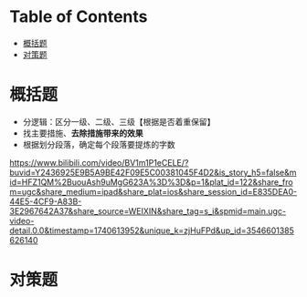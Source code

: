 # Table of Contents

* [概括题](#概括题)
* [对策题](#对策题)


# 概括题

+ 分逻辑：区分一级、二级、三级【根据是否着重保留】
+ 找主要措施、**去除措施带来的效果**
+ 根据划分段落，确定每个段落要提炼的字数



https://www.bilibili.com/video/BV1m1P1eCELE/?buvid=Y2436925E9B5A9BE42F09E5C00381045F4D2&is_story_h5=false&mid=HFZ1QM%2BuouAsh9uMgG623A%3D%3D&p=1&plat_id=122&share_from=ugc&share_medium=ipad&share_plat=ios&share_session_id=E835DEA0-44E5-4CF9-A83B-3E2967642A37&share_source=WEIXIN&share_tag=s_i&spmid=main.ugc-video-detail.0.0&timestamp=1740613952&unique_k=zjHuFPd&up_id=3546601385626140

# 对策题


